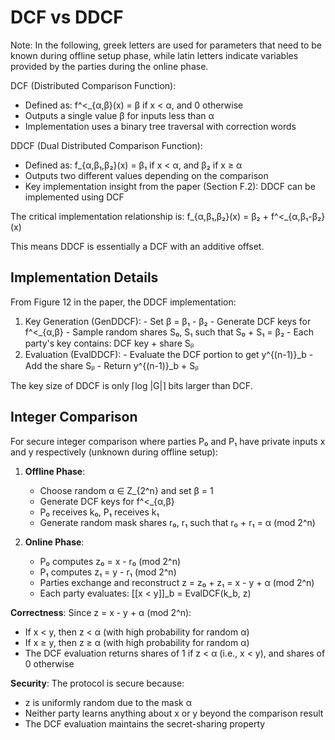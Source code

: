   # DCF vs DDCF
  
  Note: In the following, greek letters are used for parameters that need to be known during offline setup phase,
  while latin letters indicate variables provided by the parties during the online phase.
  
  DCF (Distributed Comparison Function):
  - Defined as: f^<_{α,β}(x) = β if x < α, and 0 otherwise
  - Outputs a single value β for inputs less than α
  - Implementation uses a binary tree traversal with correction words

  DDCF (Dual Distributed Comparison Function):
  - Defined as: f_{α,β₁,β₂}(x) = β₁ if x < α, and β₂ if x ≥ α
  - Outputs two different values depending on the comparison
  - Key implementation insight from the paper (Section F.2): DDCF can be implemented using DCF

  The critical implementation relationship is:
  f_{α,β₁,β₂}(x) = β₂ + f^<_{α,β₁-β₂}(x)

  This means DDCF is essentially a DCF with an additive offset.

  ## Implementation Details

  From Figure 12 in the paper, the DDCF implementation:

  1. Key Generation (GenDDCF):
    - Set β = β₁ - β₂
    - Generate DCF keys for f^<_{α,β}
    - Sample random shares S₀, S₁ such that S₀ + S₁ = β₂
    - Each party's key contains: DCF key + share Sᵦ
  2. Evaluation (EvalDDCF):
    - Evaluate the DCF portion to get y^{(n-1)}_b
    - Add the share Sᵦ
    - Return y^{(n-1)}_b + Sᵦ

  The key size of DDCF is only ⌈log |G|⌉ bits larger than DCF.

## Integer Comparison

For secure integer comparison where parties P₀ and P₁ have private inputs x and y respectively (unknown during offline setup):

1. **Offline Phase**:
   - Choose random α ∈ Z_{2^n} and set β = 1
   - Generate DCF keys for f^<_{α,β}
   - P₀ receives k₀, P₁ receives k₁
   - Generate random mask shares r₀, r₁ such that r₀ + r₁ = α (mod 2^n)

2. **Online Phase**:
   - P₀ computes z₀ = x - r₀ (mod 2^n)
   - P₁ computes z₁ = y - r₁ (mod 2^n)
   - Parties exchange and reconstruct z = z₀ + z₁ = x - y + α (mod 2^n)
   - Each party evaluates: [[x < y]]_b = EvalDCF(k_b, z)

**Correctness**: Since z = x - y + α (mod 2^n):
- If x < y, then z < α (with high probability for random α)
- If x ≥ y, then z ≥ α (with high probability for random α)
- The DCF evaluation returns shares of 1 if z < α (i.e., x < y), and shares of 0 otherwise

**Security**: The protocol is secure because:
- z is uniformly random due to the mask α
- Neither party learns anything about x or y beyond the comparison result
- The DCF evaluation maintains the secret-sharing property